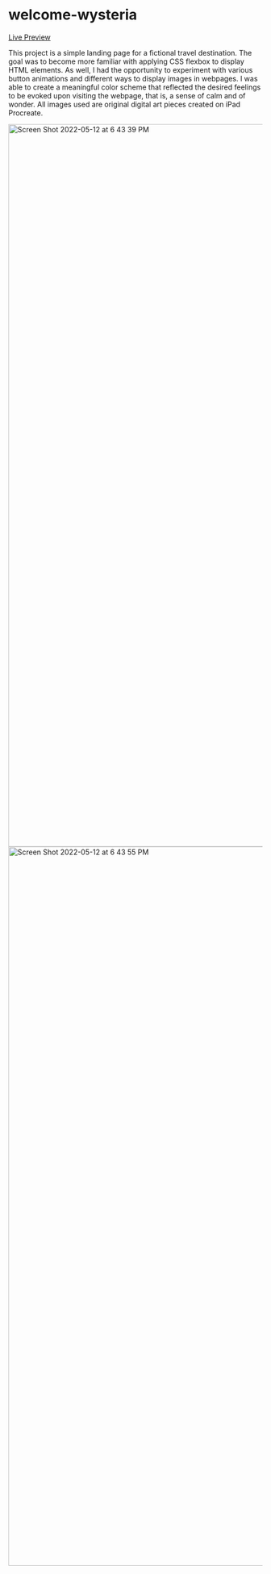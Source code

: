 # welcome-wysteria
[Live Preview](https://faithd186.github.io/welcome-wysteria/)

This project is a simple landing page for a fictional travel destination. The goal was to become more familiar with applying CSS flexbox to display HTML elements. As well, I had the opportunity to experiment with various button animations and different ways to display images in webpages. I was able to create a meaningful color scheme that reflected the desired feelings to be evoked upon visiting the webpage, that is, a sense of calm and of wonder. All images used are original digital art pieces created on iPad Procreate. 

<img width="1433" alt="Screen Shot 2022-05-12 at 6 43 39 PM" src="https://user-images.githubusercontent.com/90401001/168179446-f909b36a-2e97-48ac-a0d7-cc4c463aa15a.png">

<img width="1426" alt="Screen Shot 2022-05-12 at 6 43 55 PM" src="https://user-images.githubusercontent.com/90401001/168179462-7c94964a-1272-4997-ab31-bf91a9418f42.png">
